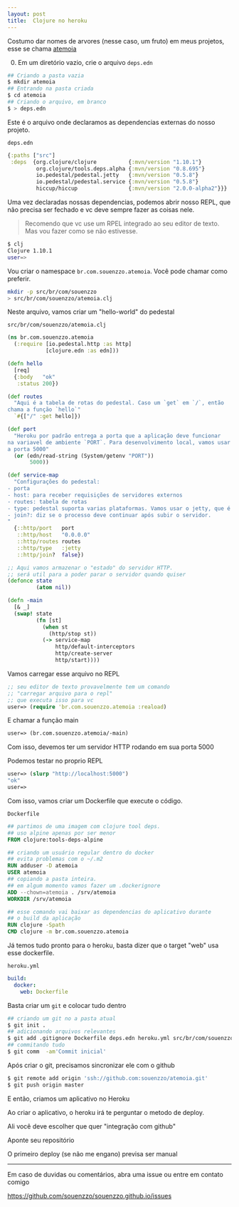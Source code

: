 ```yaml
---
layout: post
title:  Clojure no heroku
---
```


Costumo dar nomes de arvores (nesse caso, um fruto) em meus projetos, esse se chama [atemoia](https://pt.wikipedia.org/wiki/Atemoia)

0. Em um diretório vazio, crie o arquivo `deps.edn`
```bash
## Criando a pasta vazia
$ mkdir atemoia
## Entrando na pasta criada
$ cd atemoia
## Criando o arquivo, em branco
$ > deps.edn
``` 

Este é o arquivo onde declaramos as dependencias externas do nosso projeto.

`deps.edn`
```clojure
{:paths ["src"]
 :deps  {org.clojure/clojure          {:mvn/version "1.10.1"}
         org.clojure/tools.deps.alpha {:mvn/version "0.8.695"}
         io.pedestal/pedestal.jetty   {:mvn/version "0.5.8"}
         io.pedestal/pedestal.service {:mvn/version "0.5.8"}
         hiccup/hiccup                {:mvn/version "2.0.0-alpha2"}}} 
```

Uma vez declaradas nossas dependencias, podemos abrir nosso REPL, que não precisa ser fechado e vc deve
sempre fazer as coisas nele.

> Recomendo que vc use um RPEL integrado ao seu editor de texto. Mas vou fazer como se não estivesse.

```bash 
$ clj 
Clojure 1.10.1
user=> 
```

Vou criar o namespace `br.com.souenzzo.atemoia`. Você pode chamar como preferir.

```bash 
mkdir -p src/br/com/souenzzo
> src/br/com/souenzzo/atemoia.clj
``` 

Neste arquivo, vamos criar um "hello-world" do pedestal

`src/br/com/souenzzo/atemoia.clj`
```clojure
(ns br.com.souenzzo.atemoia
  (:require [io.pedestal.http :as http]
            [clojure.edn :as edn]))

(defn hello
  [req]
  {:body   "ok"
   :status 200})

(def routes
  "Aqui é a tabela de rotas do pedestal. Caso um `get` em `/`, então
chama a função `hello`" 
  `#{["/" :get hello]})

(def port
  "Heroku por padrão entrega a porta que a aplicação deve funcionar
na variavel de ambiente `PORT`. Para desenvolvimento local, vamos usar
a porta 5000" 
  (or (edn/read-string (System/getenv "PORT"))
       5000))

(def service-map
  "Configurações do pedestal:
- porta
- host: para receber requisições de servidores externos
- routes: tabela de rotas
- type: pedestal suporta varias plataformas. Vamos usar o jetty, que é bem comum no mundo java.
- join?: diz se o processo deve continuar após subir o servidor.
"
  {::http/port   port
   ::http/host   "0.0.0.0"
   ::http/routes routes
   ::http/type   :jetty
   ::http/join?  false})

;; Aqui vamos armazenar o "estado" do servidor HTTP.
;; será util para a poder parar o servidor quando quiser
(defonce state
         (atom nil))

(defn -main
  [& _]
  (swap! state
         (fn [st]
           (when st
             (http/stop st))
           (-> service-map
               http/default-interceptors
               http/create-server
               http/start))))
```

Vamos carregar esse arquivo no REPL

```clojure
;; seu editor de texto provavelmente tem um comando
;; "carregar arquivo para o repl"
;; que executa isso para vc
user=> (require 'br.com.souenzzo.atemoia :reaload)
```

E chamar a função main

```clojure
user=> (br.com.souenzzo.atemoia/-main)
```

Com isso, devemos ter um servidor HTTP rodando em sua porta 5000

Podemos testar no proprio REPL
```clojure
user=> (slurp "http://localhost:5000")
"ok"
user=>
```

Com isso, vamos criar um Dockerfile que execute o código.

`Dockerfile`
```dockerfile
## partimos de uma imagem com clojure tool deps.
## uso alpine apenas por ser menor
FROM clojure:tools-deps-alpine

## criando um usuário regular dentro do docker
## evita problemas com o ~/.m2
RUN adduser -D atemoia
USER atemoia
## copiando a pasta inteira.
## em algum momento vamos fazer um .dockerignore
ADD --chown=atemoia . /srv/atemoia
WORKDIR /srv/atemoia

## esse comando vai baixar as dependencias do aplicativo durante
## o build da aplicação
RUN clojure -Spath
CMD clojure -m br.com.souenzzo.atemoia
```

Já temos tudo pronto para o heroku, basta dizer que o target "web" usa esse dockerfile.

`heroku.yml`
```yaml
build:
  docker:
    web: Dockerfile
```

Basta criar um `git` e colocar tudo dentro 

```bash 
## criando um git no a pasta atual
$ git init .
## adicionando arquivos relevantes
$ git add .gitignore Dockerfile deps.edn heroku.yml src/br/com/souenzzo/atemoia.clj
## commitando tudo
$ git comm  -am'Commit inicial'
```

Após criar o git, precisamos sincronizar ele com o github

```bash 
$ git remote add origin 'ssh://github.com:souenzzo/atemoia.git'
$ git push origin master
```

E então, criamos um aplicativo no Heroku

Ao criar o aplicativo, o heroku irá te perguntar o metodo de deploy.

Ali você deve escolher que quer "integração com github"

Aponte seu repositório

O primeiro deploy (se não me engano) previsa ser manual

---

Em caso de duvidas ou comentários, abra uma issue ou entre em contato comigo

https://github.com/souenzzo/souenzzo.github.io/issues
